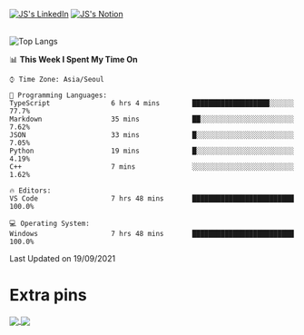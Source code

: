 
[![JS's LinkedIn](https://img.shields.io/badge/LinkedIn-blue?style=for-the-badge&logo=linkedin)](https://www.linkedin.com/in/jaeseung-lee-5a2a32139/) 
[![JS's Notion](https://img.shields.io/badge/Notion-black?style=for-the-badge&logo=notion)](https://bit.ly/ljswiki1) <br><br>
<!-- ![JS's GitHub stats](https://github-readme-stats-lemon-five.vercel.app/api?username=tkxkd0159&hide=contribs,prs,stars,issues&show_icons=true&theme=react&include_all_commits=true)   -->
![Top Langs](https://github-readme-stats-lemon-five.vercel.app/api/top-langs/?username=tkxkd0159&layout=compact&hide=jupyter%20notebook,scss,html,css&langs_count=10)  


<!--START_SECTION:waka-->
📊 **This Week I Spent My Time On** 

```text
⌚︎ Time Zone: Asia/Seoul

💬 Programming Languages: 
TypeScript               6 hrs 4 mins        ███████████████████░░░░░░   77.7% 
Markdown                 35 mins             ██░░░░░░░░░░░░░░░░░░░░░░░   7.62% 
JSON                     33 mins             █░░░░░░░░░░░░░░░░░░░░░░░░   7.05% 
Python                   19 mins             █░░░░░░░░░░░░░░░░░░░░░░░░   4.19% 
C++                      7 mins              ░░░░░░░░░░░░░░░░░░░░░░░░░   1.62%

🔥 Editors: 
VS Code                  7 hrs 48 mins       █████████████████████████   100.0%

💻 Operating System: 
Windows                  7 hrs 48 mins       █████████████████████████   100.0%

```


 Last Updated on 19/09/2021
<!--END_SECTION:waka-->

# Extra pins
<a href="https://github.com/tkxkd0159/go-chain">
  <img align="center" src="https://github-readme-stats-lemon-five.vercel.app/api/pin/?username=tkxkd0159&repo=go-chain&theme=react" />
</a>
<a href="https://github.com/tkxkd0159/dsalgo">
  <img align="center" src="https://github-readme-stats-lemon-five.vercel.app/api/pin/?username=tkxkd0159&repo=dsalgo&theme=react" />
</a>

<!---
- 🔭 I’m currently working on ...
- 🌱 I’m currently learning blockchain and distributed network
- 👯 I’m looking to collaborate on ...
- 🤔 I’m looking for help with ...
- 💬 Ask me about ...
- 📫 How to reach me: ...
- 😄 Pronouns: ...
- ⚡ Fun fact: ...
-->
